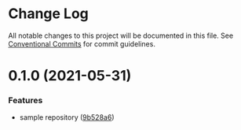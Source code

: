 # Change Log

All notable changes to this project will be documented in this file.
See [Conventional Commits](https://conventionalcommits.org) for commit guidelines.

# 0.1.0 (2021-05-31)


### Features

* sample repository ([9b528a6](https://github.com/YutaUra/ts-monorepo-starter/commit/9b528a6f91ff54131e10b0c00cafc943fb350466))
